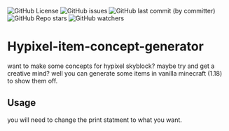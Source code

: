 ![GitHub License](https://img.shields.io/github/license/burndowntheworld/Hypixel-item-concept-generator)
![GitHub issues](https://img.shields.io/github/issues/burndowntheworld/Hypixel-item-concept-generator)
![GitHub last commit (by committer)](https://img.shields.io/github/last-commit/burndowntheworld/Hypixel-item-concept-generator)
![GitHub Repo stars](https://img.shields.io/github/stars/burndowntheworld/Hypixel-item-concept-generator)
![GitHub watchers](https://img.shields.io/github/watchers/burndowntheworld/Hypixel-item-concept-generator)

# Hypixel-item-concept-generator
want to make some concepts for hypixel skyblock? maybe try and get a creative mind? well you can generate some items in vanilla minecraft (1.18) to show them off.

## Usage
you will need to change the print statment to what you want.
